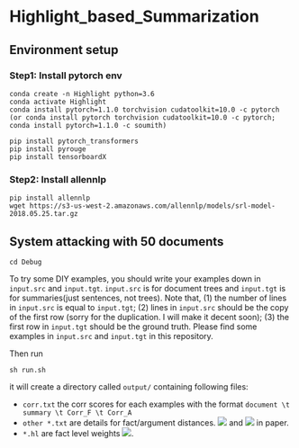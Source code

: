 # Highlight_based_Summarization

## Environment setup

### Step1: Install pytorch env

```
conda create -n Highlight python=3.6
conda activate Highlight
conda install pytorch=1.1.0 torchvision cudatoolkit=10.0 -c pytorch
(or conda install pytorch torchvision cudatoolkit=10.0 -c pytorch; conda install pytorch=1.1.0 -c soumith)

pip install pytorch_transformers
pip install pyrouge
pip install tensorboardX
```

### Step2: Install allennlp

```
pip install allennlp
wget https://s3-us-west-2.amazonaws.com/allennlp/models/srl-model-2018.05.25.tar.gz
```

## System attacking with 50 documents
```
cd Debug
```
To try some DIY examples, you should write your examples down in `input.src` and `input.tgt`. `input.src` is for document trees and `input.tgt` is for summaries(just sentences, not trees). Note that, (1) the number of lines in `input.src` is equal to `input.tgt`; (2) lines in `input.src` should be the copy of the first row (sorry for the duplication. I will make it decent soon); (3) the first row in `input.tgt` should be the ground truth. Please find some examples in `input.src` and `input.tgt` in this repository. 

Then run 
```
sh run.sh
```
it will create a directory called `output/` containing following files:

* `corr.txt` the corr scores for each examples with the format `document \t summary \t Corr_F \t Corr_A`
* `other *.txt` are details for fact/argument distances. <img src="http://latex.codecogs.com/gif.latex?d_{ij}^f" border="0"/> and <img src="http://latex.codecogs.com/gif.latex?d_{ij}^a" border="0"/> in paper. 
* `*.hl` are fact level weights <img src="http://latex.codecogs.com/gif.latex?\mathbf{w}_\ast^f" border="0"/>.






